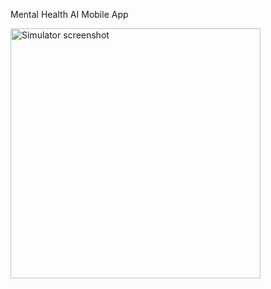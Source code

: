 Mental Health AI Mobile App

<img src="https://github.com/user-attachments/assets/df436f08-c4f7-40e7-a368-6ff841a02eee" width="400px" alt="Simulator screenshot" />
